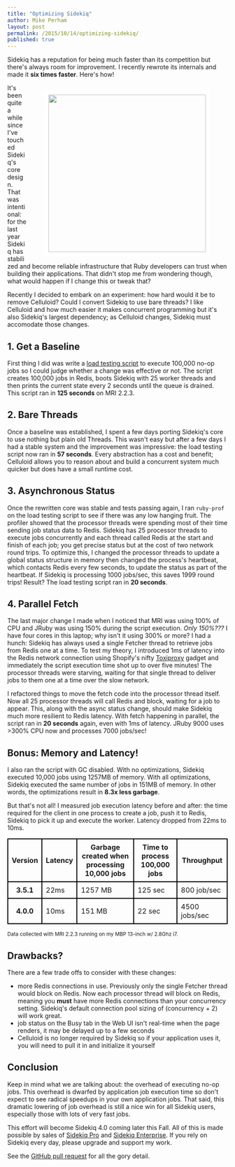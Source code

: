 ```yaml
---
title: "Optimizing Sidekiq"
author: Mike Perham
layout: post
permalink: /2015/10/14/optimizing-sidekiq/
published: true
---
```


Sidekiq has a reputation for being much faster than its competition but
there's always room for improvement. I recently rewrote its internals
and made it **six times faster**.  Here's how!

<figure style="float: right;">
  <img style="border: solid white 10px;" src="http://cdn.shopify.com/s/files/1/0154/2777/products/Sidekiq_-_Detail_1024x1024.jpg" width="360px" />
</figure>

It's been quite a while since I've touched Sidekiq's core design.  That
was intentional: for the last year Sidekiq has stabilized and become
reliable infrastructure that Ruby developers can trust when
building their applications.  That didn't stop me from wondering though,
what would happen if I change this or tweak that?

Recently I decided to embark on an experiment: how hard would it be
to remove Celluloid?  Could I convert Sidekiq to use bare threads?
I like Celluloid and how much easier it makes concurrent programming but
it's also Sidekiq's largest dependency; as Celluloid changes, Sidekiq
must accomodate those changes.

## 1. Get a Baseline

First thing I did was write a [load testing script][0] to execute 100,000
no-op jobs so I could judge whether a change was effective or not.  The
script creates 100,000 jobs in Redis, boots Sidekiq with 25 worker threads
and then prints the current state every 2 seconds until the queue is
drained. This script ran in **125 seconds** on MRI 2.2.3.

## 2. Bare Threads

Once a baseline was established, I spent a few days porting Sidekiq's
core to use nothing but plain old Threads.  This wasn't easy but
after a few days I had a stable system and
the improvement was impressive: the load testing script now ran in **57
seconds**.  Every abstraction has a cost and benefit; Celluloid allows
you to reason about and build a concurrent system much quicker but does
have a small runtime cost.

## 3. Asynchronous Status

Once the rewritten core was stable and tests passing again, I ran `ruby-prof`
on the load testing script to see
if there was any low hanging fruit.  The profiler showed that the
processor threads were spending most of their time sending job status data to
Redis.  Sidekiq has 25 processor threads to execute jobs concurrently and each thread
called Redis at the start and finish of each job; you get precise status
but at the cost of two
network round trips.  To optimize this, I changed the
processor threads to update a global status structure in memory then
changed the process's heartbeat, which contacts Redis every few seconds,
to update the status as part of the heartbeat.  If Sidekiq is processing
1000 jobs/sec, this saves 1999 round trips!  Result?  The load testing
script ran in **20 seconds**.

## 4. Parallel Fetch

The last major change I made when I noticed that MRI was using 100% of
CPU and JRuby was using 150% during the script execution.  *Only 150%???*
I have four cores in this laptop; why isn't it using 300% or more?
I had a hunch: Sidekiq has always used a single Fetcher thread to
retrieve jobs from Redis one at a time.  To test my theory, I introduced 1ms of latency
into the Redis network connection using Shopify's nifty [Toxiproxy][2]
gadget and immediately the script execution time shot up to over five
minutes!  The processor threads were starving, waiting for that single
thread to deliver jobs to them one at a time over the slow network.

I refactored things to move the fetch code into the processor thread
itself.  Now all 25 processor threads will call Redis and block, waiting
for a job to appear.  This, along with the async status change, should
make Sidekiq much more resilient to Redis latency.  With fetch happening
in parallel, the script ran in **20 seconds** again, even with 1ms of latency.
JRuby 9000 uses >300% CPU now and processes 7000 jobs/sec!

## Bonus: Memory and Latency!

I also ran the script with GC disabled.  With no optimizations, Sidekiq
executed 10,000 jobs using 1257MB of memory.  With all optimizations,
Sidekiq executed the same number of jobs in 151MB of memory.  In other words, the
optimizations result in **8.3x less garbage**.

But that's not all!  I measured job execution latency before and after:
the time required for the client in one process to create a job, push it
to Redis, Sidekiq to pick it up and execute the worker.  Latency dropped
from 22ms to 10ms.

<style>
table {
  border-collapse: separate;
  border-spacing: 0;
  border: 1px solid #000;
}

th, td, caption {
  border: 1px solid #000;
  padding: 0.5em;
}
</style>
<table>
<tr><th>Version</th><th>Latency</th><th>Garbage created when<br/> processing 10,000 jobs</th><th>Time to process<br/> 100,000 jobs</th><th>Throughput</th></tr>
<tr><th>3.5.1</th><td>22ms</td><td>1257 MB</td><td>125 sec</td><td>800 job/sec</td></tr>
<tr><th>4.0.0</th><td>10ms</td><td>151 MB</td><td>22 sec</td><td>4500 jobs/sec</td></tr>
</table>
<small>Data collected with MRI 2.2.3 running on my MBP 13-inch w/ 2.8Ghz i7.</small>


## Drawbacks?

There are a few trade offs to consider with these changes:

- more Redis connections in use.  Previously only the single Fetcher
thread would block on Redis.  Now each processor thread will block
on Redis, meaning you **must** have more Redis connections than your
concurrency setting.  Sidekiq's default connection pool sizing of
(concurrency + 2) will work great.
- job status on the Busy tab in the Web UI isn't real-time when the page
renders, it may be delayed up to a few seconds
- Celluloid is no longer required by Sidekiq so if your application uses
it, you will need to pull it in and initialize it yourself

## Conclusion

Keep in mind what we are talking about: the overhead of executing no-op
jobs.  This overhead is dwarfed by application job execution time so
don't expect to see radical speedups in your own application jobs.  That
said, this dramatic lowering of job overhead is still a nice win for
all Sidekiq users, especially those with lots of very fast jobs.

This effort will become Sidekiq 4.0 coming later this Fall.  All of this
is made possible by sales of [Sidekiq Pro][3] and [Sidekiq Enterprise][4].
If you rely on Sidekiq every day, please upgrade and support my work.

See the [GitHub pull request][1] for all the gory detail.


[0]: https://github.com/mperham/sidekiq/blob/master/bin/sidekiqload
[1]: https://github.com/mperham/sidekiq/pull/2593
[2]: https://github.com/shopify/toxiproxy
[3]: http://sidekiq.org
[4]: http://sidekiq.org
